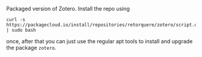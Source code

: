 Packaged version of Zotero. Install the repo using 

```
curl -s https://packagecloud.io/install/repositories/retorquere/zotero/script.deb.sh | sudo bash
```

once, after that you can just use the regular apt tools to install and upgrade the package `zotero`.
